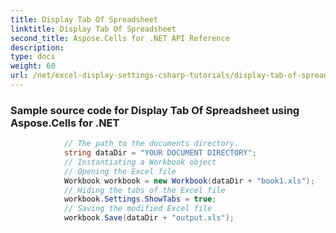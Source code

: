 ```yaml
---
title: Display Tab Of Spreadsheet
linktitle: Display Tab Of Spreadsheet
second_title: Aspose.Cells for .NET API Reference
description: 
type: docs
weight: 60
url: /net/excel-display-settings-csharp-tutorials/display-tab-of-spreadsheet/
---
```

### Sample source code for Display Tab Of Spreadsheet using Aspose.Cells for .NET 
```csharp
            // The path to the documents directory.
            string dataDir = "YOUR DOCUMENT DIRECTORY";
            // Instantiating a Workbook object
            // Opening the Excel file
            Workbook workbook = new Workbook(dataDir + "book1.xls");
            // Hiding the tabs of the Excel file
            workbook.Settings.ShowTabs = true;
            // Saving the modified Excel file
            workbook.Save(dataDir + "output.xls");
```
